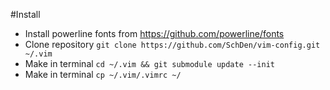 

#Install
- Install powerline fonts from https://github.com/powerline/fonts
- Clone repository `git clone https://github.com/SchDen/vim-config.git ~/.vim`
- Make in terminal `cd ~/.vim && git submodule update --init`
- Make in terminal `cp ~/.vim/.vimrc ~/`

